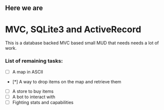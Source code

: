 ## Here we are
# MVC, SQLite3 and ActiveRecord

This is a database backed MVC based small MUD that needs needs a lot of work.

### List of remaining tasks:

* [ ] A map in ASCII
* [*] A way to drop items on the map and retrieve them
* [ ] A store to buy items
* [ ] A bot to interact with
* [ ] Fighting stats and capabilities

